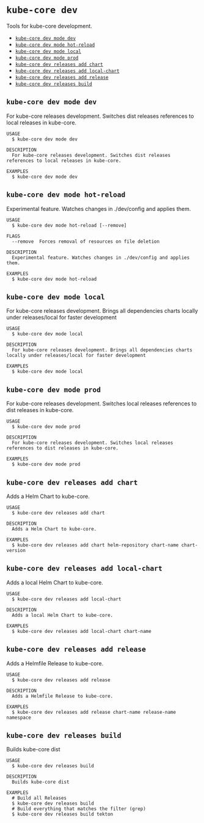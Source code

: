 `kube-core dev`
===============

Tools for kube-core development.

* [`kube-core dev mode dev`](#kube-core-dev-mode-dev)
* [`kube-core dev mode hot-reload`](#kube-core-dev-mode-hot-reload)
* [`kube-core dev mode local`](#kube-core-dev-mode-local)
* [`kube-core dev mode prod`](#kube-core-dev-mode-prod)
* [`kube-core dev releases add chart`](#kube-core-dev-releases-add-chart)
* [`kube-core dev releases add local-chart`](#kube-core-dev-releases-add-local-chart)
* [`kube-core dev releases add release`](#kube-core-dev-releases-add-release)
* [`kube-core dev releases build`](#kube-core-dev-releases-build)

## `kube-core dev mode dev`

For kube-core releases development. Switches dist releases references to local releases in kube-core.

```
USAGE
  $ kube-core dev mode dev

DESCRIPTION
  For kube-core releases development. Switches dist releases references to local releases in kube-core.

EXAMPLES
  $ kube-core dev mode dev
```

## `kube-core dev mode hot-reload`

Experimental feature. Watches changes in ./dev/config and applies them.

```
USAGE
  $ kube-core dev mode hot-reload [--remove]

FLAGS
  --remove  Forces removal of resources on file deletion

DESCRIPTION
  Experimental feature. Watches changes in ./dev/config and applies them.

EXAMPLES
  $ kube-core dev mode hot-reload
```

## `kube-core dev mode local`

For kube-core releases development. Brings all dependencies charts locally under releases/local for faster development

```
USAGE
  $ kube-core dev mode local

DESCRIPTION
  For kube-core releases development. Brings all dependencies charts locally under releases/local for faster development

EXAMPLES
  $ kube-core dev mode local
```

## `kube-core dev mode prod`

For kube-core releases development. Switches local releases references to dist releases in kube-core.

```
USAGE
  $ kube-core dev mode prod

DESCRIPTION
  For kube-core releases development. Switches local releases references to dist releases in kube-core.

EXAMPLES
  $ kube-core dev mode prod
```

## `kube-core dev releases add chart`

Adds a Helm Chart to kube-core.

```
USAGE
  $ kube-core dev releases add chart

DESCRIPTION
  Adds a Helm Chart to kube-core.

EXAMPLES
  $ kube-core dev releases add chart helm-repository chart-name chart-version
```

## `kube-core dev releases add local-chart`

Adds a local Helm Chart to kube-core.

```
USAGE
  $ kube-core dev releases add local-chart

DESCRIPTION
  Adds a local Helm Chart to kube-core.

EXAMPLES
  $ kube-core dev releases add local-chart chart-name
```

## `kube-core dev releases add release`

Adds a Helmfile Release to kube-core.

```
USAGE
  $ kube-core dev releases add release

DESCRIPTION
  Adds a Helmfile Release to kube-core.

EXAMPLES
  $ kube-core dev releases add release chart-name release-name namespace
```

## `kube-core dev releases build`

Builds kube-core dist

```
USAGE
  $ kube-core dev releases build

DESCRIPTION
  Builds kube-core dist

EXAMPLES
  # Build all Releases
  $ kube-core dev releases build
  # Build everything that matches the filter (grep)
  $ kube-core dev releases build tekton
```
